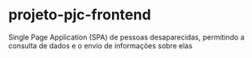 # projeto-pjc-frontend
 Single Page Application (SPA) de pessoas desaparecidas, permitindo a consulta de dados e o envio de informações sobre elas

